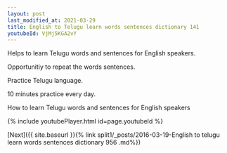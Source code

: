 ```yaml
---
layout: post
last_modified_at: 2021-03-29
title: English to Telugu learn words sentences dictionary 141 
youtubeId: VjMj5KGA2vY
---
```

 
 
Helps to learn Telugu words and sentences for English speakers.

Opportunitiy to repeat the words sentences. 

Practice Telugu language. 
 
10 minutes practice every day. 
 
How to learn Telugu words and sentences for English speakers 
 
{% include youtubePlayer.html id=page.youtubeId %}
 
 
[Next]({{ site.baseurl }}{% link  split1/_posts/2016-03-19-English to telugu learn words sentences dictionary 956 .md%})
 
